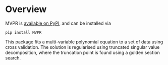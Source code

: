 # Overview

MVPR is [available on PyPI][pypi], and can be installed via
```none
pip install MVPR
```
This package fits a multi-variable polynomial equation to a set of data using cross validation. The solution is regularised using truncated singular value decomposition, where the truncation point is found using a golden section search.



[pypi]:  https://pypi.org/project/MVPR/
